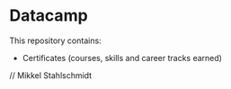 # Datacamp

This repository contains:

* Certificates (courses, skills and career tracks earned)

// Mikkel Stahlschmidt
